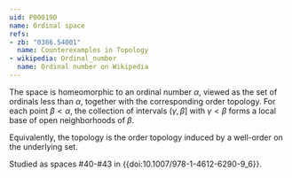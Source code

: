```yaml
---
uid: P000190
name: Ordinal space
refs:
- zb: "0386.54001"
  name: Counterexamples in Topology
- wikipedia: Ordinal_number
  name: Ordinal number on Wikipedia
---
```


The space is homeomorphic to an ordinal number $\alpha$, viewed as the set of ordinals less than $\alpha$, together with the corresponding order topology.  For each point $\beta<\alpha$, the collection of intervals $(\gamma,\beta]$ with $\gamma<\beta$ forms a local base of open neighborhoods of $\beta$.

Equivalently, the topology is the order topology induced by a well-order on the underlying set.

Studied as spaces #40-#43 in {{doi:10.1007/978-1-4612-6290-9_6}}.
